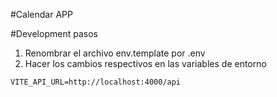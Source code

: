 #Calendar APP

#Development pasos

1. Renombrar el archivo env.template por .env
2. Hacer los cambios respectivos en las variables de entorno

```
VITE_API_URL=http://localhost:4000/api

```

